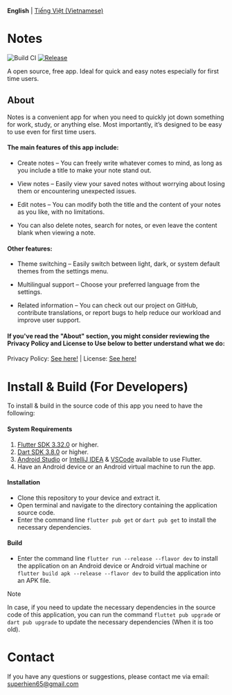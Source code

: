 **English** | [Tiếng Việt (Vietnamese)](README-vi.md)

# Notes
![Build CI][build-badge] [![Release][release-badge]][release-link]

[release-badge]: https://img.shields.io/badge/Release-v1.0.0-blue?logo=github&link=https%3A%2F%2Fgithub.com%2FNguyenHienNg%2FNotes-App%2Freleases%2Ftag%2Fv1.0.0%2F
[release-link]: https://github.com/NguyenHienNg/Notes-App/releases/tag/v1.0.0
[build-badge]: https://img.shields.io/badge/Build-not_supported-orange?logo=github

A open source, free app. Ideal for quick and easy notes especially for first time users.

## About

Notes is a convenient app for when you need to quickly jot down something for work, study, or anything else. Most importantly, it’s designed to be easy to use even for first time users.

#### The main features of this app include:

- Create notes – You can freely write whatever comes to mind, as long as you include a title to make your note stand out.

- View notes – Easily view your saved notes without worrying about losing them or encountering unexpected issues.

- Edit notes – You can modify both the title and the content of your notes as you like, with no limitations.

- You can also delete notes, search for notes, or even leave the content blank when viewing a note.


#### Other features:

- Theme switching – Easily switch between light, dark, or system default themes from the settings menu.

- Multilingual support – Choose your preferred language from the settings.

- Related information – You can check out our project on GitHub, contribute translations, or report bugs to help reduce our workload and improve user support.

#### If you've read the "About" section, you might consider reviewing the Privacy Policy and License to Use below to better understand what we do:

Privacy Policy: [See here!](https://github.com/NguyenHienNg/Notes-App?tab=MIT-1-ov-file) | License: [See here!](https://github.com/NguyenHienNg/Notes-App?tab=security-ov-file)

# Install & Build (For Developers)

To install & build in the source code of this app you need to have the following:

#### System Requirements
1. [Flutter SDK 3.32.0](https://docs.flutter.dev/release/archive) or higher.
2. [Dart SDK 3.8.0](https://dart.dev/get-dart/archive) or higher.
3. [Android Studio](https://developer.android.com/studio/install) or [IntelliJ IDEA](https://www.jetbrains.com/help/idea/installation-guide.html) & [VSCode](https://code.visualstudio.com/download) available to use Flutter.
4. Have an Android device or an Android virtual machine to run the app.

#### Installation
- Clone this repository to your device and extract it. 
- Open terminal and navigate to the directory containing the application source code. 
- Enter the command line `flutter pub get` or `dart pub get` to install the necessary dependencies. 

#### Build
- Enter the command line `flutter run --release --flavor dev` to install the application on an Android device or Android virtual machine or `flutter build apk --release --flavor dev` to build the application into an APK file. 

> [!NOTE]
> In case, if you need to update the necessary dependencies in the source code of this application, you can run the command `fluttet pub upgrade` or `dart pub upgrade` to update the necessary dependencies (When it is too old). 

# Contact
If you have any questions or suggestions, please contact me via email: superhien65@gmail.com


